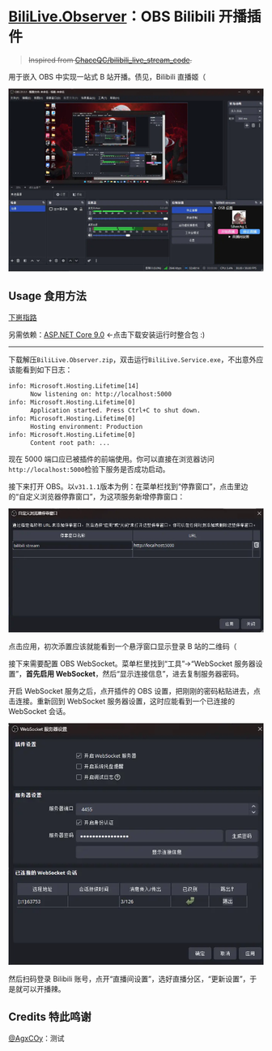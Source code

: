 # **[BiliLive.Observer](https://github.com/frg2089/BiliLive.Observer)**：OBS Bilibili 开播插件

> ~~Inspired from [ChaceQC/bilibili_live_stream_code](https://github.com/ChaceQC/bilibili_live_stream_code).~~

用于嵌入 OBS 中实现一站式 B 站开播。债见，Bilibili 直播姬（

![screenshot](./.github/imgs/screenshot.webp)

## Usage 食用方法

[下崽指路](https://github.com/frg2089/BiliLive.Observer/releases/latest)

另需依赖：[ASP.NET Core 9.0](https://dotnet.microsoft.com/zh-cn/download/dotnet/thank-you/runtime-aspnetcore-9.0.7-windows-hosting-bundle-installer) ←点击下载安装运行时整合包 :)

---

下载解压`BiliLive.Observer.zip`，双击运行`BiliLive.Service.exe`，不出意外应该能看到如下日志：

```log
info: Microsoft.Hosting.Lifetime[14]
      Now listening on: http://localhost:5000
info: Microsoft.Hosting.Lifetime[0]
      Application started. Press Ctrl+C to shut down.
info: Microsoft.Hosting.Lifetime[0]
      Hosting environment: Production
info: Microsoft.Hosting.Lifetime[0]
      Content root path: ...
```

现在 5000 端口应已被插件的前端使用。你可以直接在浏览器访问`http://localhost:5000`检验下服务是否成功启动。

接下来打开 OBS。以`v31.1.1`版本为例：在菜单栏找到“停靠窗口”，点击里边的“自定义浏览器停靠窗口”，为这项服务新增停靠窗口：

![在 OBS 里添置该插件](./.github/imgs/to_addin_plugin.webp)

点击应用，初次添置应该就能看到一个悬浮窗口显示登录 B 站的二维码（

接下来需要配置 OBS WebSocket。菜单栏里找到“工具”→“WebSocket 服务器设置”，**首先启用 WebSocket**，然后“显示连接信息”，进去复制服务器密码。

开启 WebSocket 服务之后，点开插件的 OBS 设置，把刚刚的密码粘贴进去，点击连接。重新回到 WebSocket 服务器设置，这时应能看到一个已连接的 WebSocket 会话。

![WebSocket 会话](./.github/imgs/websockets.webp)

然后扫码登录 Bilibili 账号，点开“直播间设置”，选好直播分区，“更新设置”，于是就可以开播辣。

## Credits 特此鸣谢

[@AgxCOy](https://github.com/AgxCOy)：测试
